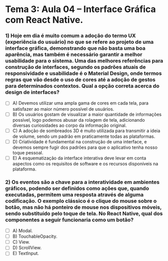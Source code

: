 # Tema 3: Aula 04 – Interface Gráfica com React Native.

### 1) Hoje em dia é muito comum a adoção do termo UX (experiência do usuário) no que se refere ao projeto de uma interface gráfica, demonstrando que não basta uma boa aparência, mas também é necessário garantir a melhor usabilidade para o sistema. Uma das melhores referências para construção de interfaces, segundo os padrões atuais de responsividade e usabilidade é o Material Design, onde termos regras que vão desde o uso de cores até a adoção de gestos para determinados contextos. Qual a opção correta acerca do design de interfaces?
- [ ] A) Devemos utilizar uma ampla gama de cores em cada tela, para satisfazer ao maior número possível de usuários.
- [ ] B) Os usuários gostam de visualizar a maior quantidade de informações possível, logo podemos abusar da rolagem de tela, adicionando diversas curiosidades ao corpo da informação original.
- [ ] C) A adoção de sombreados 3D é muito utilizada para transmitir a ideia de volume, sendo um padrão em praticamente todas as plataformas.
- [ ] D) Criatividade é fundamental na construção de uma interface, e devemos sempre fugir dos padrões para que o aplicativo tenha nosso toque pessoal.
- [ ] E) A esquematização da interface interativa deve levar em conta aspectos como os requisitos de software e os recursos disponíveis na plataforma.

### 2) Os eventos são a chave para a interatividade em ambientes gráficos, podendo ser definidos como ações que, quando executadas, permitem uma resposta através de alguma codificação. O exemplo clássico é o clique do mouse sobre o botão, mas não há ponteiro de mouse nos dispositivos móveis, sendo substituído pelo toque de tela. No React Native, qual dos componentes a seguir funcionaria como um botão?
- [ ] A) Modal.
- [ ] B) TouchableOpacity.
- [ ] C) View.
- [ ] D) ScrollView.
- [ ] E) TextInput.

